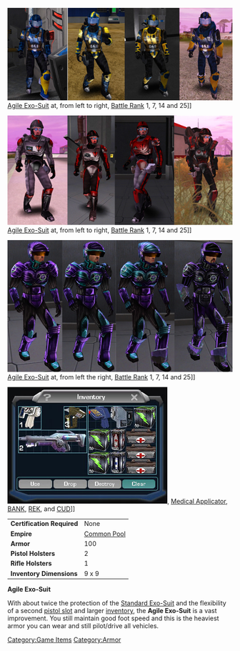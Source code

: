 ![](images/NCAgileArmors2.jpg "fig:NCAgileArmors2.jpg") [Agile
Exo-Suit](Agile_Exo-Suit "wikilink") at, from left to right, [Battle
Rank](Battle_Rank "wikilink") 1, 7, 14 and 25\]\]

![](images/TRAgileArmor2.jpg "fig:TRAgileArmor2.jpg") [Agile
Exo-Suit](Agile_Exo-Suit "wikilink") at, from left to right, [Battle
Rank](Battle_Rank "wikilink") 1, 7, 14 and 25\]\]

![](images/VS_Agiles.jpg "fig:VS_Agiles.jpg") [Agile
Exo-Suit](Agile_Exo-Suit "wikilink") at, from left the right, [Battle
Rank](Battle_Rank "wikilink") 1, 7, 14 and 25\]\]

![](images/Agile_Inventory.jpg "fig:Agile_Inventory.jpg"), [Medical
Applicator](Medical_Applicator "wikilink"), [BANK](BANK "wikilink"),
[REK](REK "wikilink"), and [CUD](CUD "wikilink")\]\]

|                            |                                       |
| -------------------------- | ------------------------------------- |
| **Certification Required** | None                                  |
| **Empire**                 | [Common Pool](Common_Pool "wikilink") |
| **Armor**                  | 100                                   |
| **Pistol Holsters**        | 2                                     |
| **Rifle Holsters**         | 1                                     |
| **Inventory Dimensions**   | 9 x 9                                 |

**Agile Exo-Suit**

With about twice the protection of the [Standard
Exo-Suit](Standard_Exo-Suit "wikilink") and the flexibility of a second
[pistol slot](holster "wikilink") and larger
[inventory](inventory "wikilink"), the **Agile Exo-Suit** is a vast
improvement. You still maintain good foot speed and this is the heaviest
armor you can wear and still pilot/drive all vehicles.

[Category:Game Items](Category:Game_Items "wikilink")
[Category:Armor](Category:Armor "wikilink")

